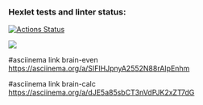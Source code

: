 ### Hexlet tests and linter status:
[![Actions Status](https://github.com/Aleksey-Onuchin/python-project-49/workflows/hexlet-check/badge.svg)](https://github.com/Aleksey-Onuchin/python-project-49/actions)

<a href="https://codeclimate.com/github/Aleksey-Onuchin/python-project-49/maintainability"><img src="https://api.codeclimate.com/v1/badges/bb9cd4c04999465e625a/maintainability" /></a>

#asciinema link brain-even
https://asciinema.org/a/SIFlHJpnyA2552N88rAIpEnhm

#asciinema link brain-calc
https://asciinema.org/a/dJE5a85sbCT3nVdPJK2xZT7dG
